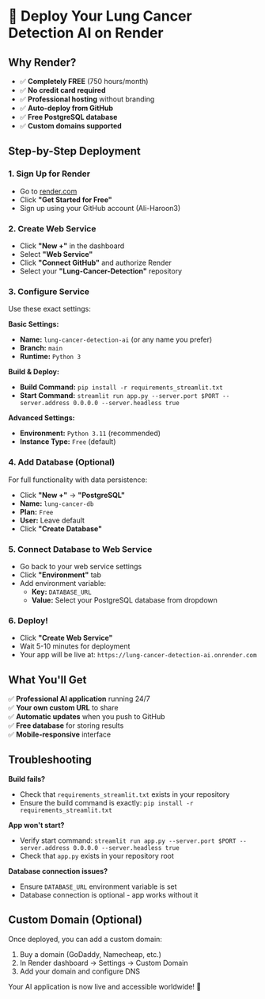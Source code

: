 # 🚀 Deploy Your Lung Cancer Detection AI on Render

## Why Render?
- ✅ **Completely FREE** (750 hours/month)
- ✅ **No credit card required**
- ✅ **Professional hosting** without branding
- ✅ **Auto-deploy from GitHub** 
- ✅ **Free PostgreSQL database**
- ✅ **Custom domains supported**

## Step-by-Step Deployment

### 1. Sign Up for Render
- Go to [render.com](https://render.com)
- Click **"Get Started for Free"**
- Sign up using your GitHub account (Ali-Haroon3)

### 2. Create Web Service
- Click **"New +"** in the dashboard
- Select **"Web Service"**
- Click **"Connect GitHub"** and authorize Render
- Select your **"Lung-Cancer-Detection"** repository

### 3. Configure Service
Use these exact settings:

**Basic Settings:**
- **Name:** `lung-cancer-detection-ai` (or any name you prefer)
- **Branch:** `main`
- **Runtime:** `Python 3`

**Build & Deploy:**
- **Build Command:** `pip install -r requirements_streamlit.txt`
- **Start Command:** `streamlit run app.py --server.port $PORT --server.address 0.0.0.0 --server.headless true`

**Advanced Settings:**
- **Environment:** `Python 3.11` (recommended)
- **Instance Type:** `Free` (default)

### 4. Add Database (Optional)
For full functionality with data persistence:

- Click **"New +"** → **"PostgreSQL"**
- **Name:** `lung-cancer-db`
- **Plan:** `Free` 
- **User:** Leave default
- Click **"Create Database"**

### 5. Connect Database to Web Service
- Go back to your web service settings
- Click **"Environment"** tab
- Add environment variable:
  - **Key:** `DATABASE_URL`
  - **Value:** Select your PostgreSQL database from dropdown

### 6. Deploy!
- Click **"Create Web Service"**
- Wait 5-10 minutes for deployment
- Your app will be live at: `https://lung-cancer-detection-ai.onrender.com`

## What You'll Get

✅ **Professional AI application** running 24/7  
✅ **Your own custom URL** to share  
✅ **Automatic updates** when you push to GitHub  
✅ **Free database** for storing results  
✅ **Mobile-responsive** interface  

## Troubleshooting

**Build fails?**
- Check that `requirements_streamlit.txt` exists in your repository
- Ensure the build command is exactly: `pip install -r requirements_streamlit.txt`

**App won't start?**
- Verify start command: `streamlit run app.py --server.port $PORT --server.address 0.0.0.0 --server.headless true`
- Check that `app.py` exists in your repository root

**Database connection issues?**
- Ensure `DATABASE_URL` environment variable is set
- Database connection is optional - app works without it

## Custom Domain (Optional)

Once deployed, you can add a custom domain:
1. Buy a domain (GoDaddy, Namecheap, etc.)
2. In Render dashboard → Settings → Custom Domain
3. Add your domain and configure DNS

Your AI application is now live and accessible worldwide! 🎉